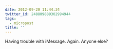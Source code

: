 ```yaml
---
date: 2012-09-20 11:44:34
twitter_id: 248809889302994944
tags:
  - micropost
title: ''
---
```


Having trouble with iMessage. Again. Anyone else?
